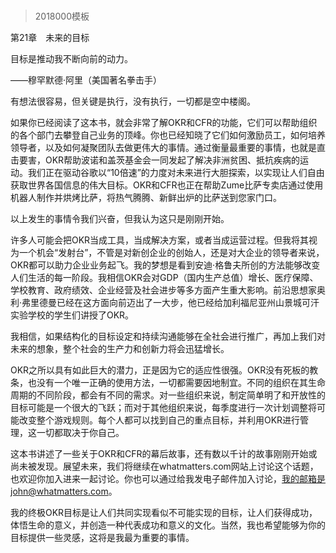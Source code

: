 # 
> 2018000模板



第21章　未来的目标


目标是推动我不断向前的动力。

——穆罕默德·阿里（美国著名拳击手）

有想法很容易，但关键是执行，没有执行，一切都是空中楼阁。

如果你已经阅读了这本书，就会非常了解OKR和CFR的功能，它们可以帮助组织的各个部门去攀登自己业务的顶峰。你也已经知晓了它们如何激励员工，如何培养领导者，以及如何凝聚团队去做更伟大的事情。通过衡量最重要的事情，也就是直击要害，OKR帮助波诺和盖茨基金会一同发起了解决非洲贫困、抵抗疾病的运动。我们正在驱动谷歌以“10倍速”的力度对未来进行大胆探索，以实现让人们自由获取世界各国信息的伟大目标。OKR和CFR也正在帮助Zume比萨专卖店通过使用机器人制作并烘烤比萨，将热气腾腾、新鲜出炉的比萨送到您家门口。

以上发生的事情令我们兴奋，但我认为这只是刚刚开始。

许多人可能会把OKR当成工具，当成解决方案，或者当成运营过程。但我将其视为一个机会“发射台”，不管是对新创企业的创始人，还是对大企业的领导者来说，OKR都可以助力企业业务起飞。我的梦想是看到安迪·格鲁夫所创的方法能够改变人们生活的每一阶段。我相信OKR会对GDP（国内生产总值）增长、医疗保障、学校教育、政府绩效、企业经营及社会进步等多方面产生重大影响。前沿思想家奥利·弗里德曼已经在这方面向前迈出了一大步，他已经给加利福尼亚州山景城可汗实验学校的学生们讲授了OKR。

我相信，如果结构化的目标设定和持续沟通能够在全社会进行推广，再加上我们对未来的想象，整个社会的生产力和创新力将会迅猛增长。

OKR之所以具有如此巨大的潜力，正是因为它的适应性很强。OKR没有死板的教条，也没有一个唯一正确的使用方法，一切都需要因地制宜。不同的组织在其生命周期的不同阶段，都会有不同的需求。对一些组织来说，制定简单明了和开放性的目标可能是一个很大的飞跃；而对于其他组织来说，每季度进行一次计划调整将可能改变整个游戏规则。每个人都可以找到自己的重点目标，并利用OKR进行管理，这一切都取决于你自己。

这本书讲述了一些关于OKR和CFR的幕后故事，还有数以千计的故事刚刚开始或尚未被发现。展望未来，我们将继续在whatmatters.com网站上讨论这个话题，也欢迎你加入进来一起讨论。你也可以通过给我发电子邮件加入讨论，我的邮箱是john@whatmatters.com。

我的终极OKR目标是让人们共同实现看似不可能实现的目标，让人们获得成功，体悟生命的意义，并创造一种代表成功和意义的文化。当然，我也希望能够为你的目标提供一些灵感，这将是我最为重要的事情。


